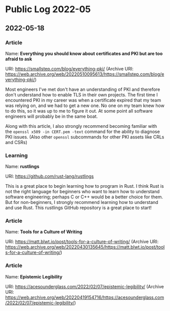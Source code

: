 # Public Log 2022-05
## 2022-05-18
### Article
Name: **Everything you should know about certificates and PKI but are too afraid to ask**

URI: https://smallstep.com/blog/everything-pki/ (Archive URI: https://web.archive.org/web/20220510095613/https://smallstep.com/blog/everything-pki/)

Most engineers I've met don't have an understanding of PKI and therefore don't understand how to enable TLS in their own projects. The first time I encountered PKI in my career was when a certificate expired that my team was relying on, and we had to get a new one. No one on my team knew how to do this, so it was up to me to figure it out. At some point all software engineers will probably be in the same boat.

Along with this article, I also strongly recommend becoming familiar with the `openssl x509 -in CERT.pem -text` command for the ability to diagnose PKI issues. (Also other `openssl` subcommands for other PKI assets like CRLs and CSRs)

### Learning
Name: **rustlings**

URI: https://github.com/rust-lang/rustlings

This is a great place to begin learning how to program in Rust. I think Rust is not the right language for beginners who want to learn how to understand software engineering; perhaps C or C++ would be a better choice for them. But for non-beginners, I strongly recommend learning how to understand and use Rust. This rustlings GitHub repository is a great place to start!

### Article
Name: **Tools for a Culture of Writing**

URI: https://matt.blwt.io/post/tools-for-a-culture-of-writing/ (Archive URI: https://web.archive.org/web/20220430135645/https://matt.blwt.io/post/tools-for-a-culture-of-writing/)

### Article
Name: **Epistemic Legibility**

URI: https://acesounderglass.com/2022/02/07/epistemic-legibility/ (Archive URI: https://web.archive.org/web/20220419154716/https://acesounderglass.com/2022/02/07/epistemic-legibility/)
